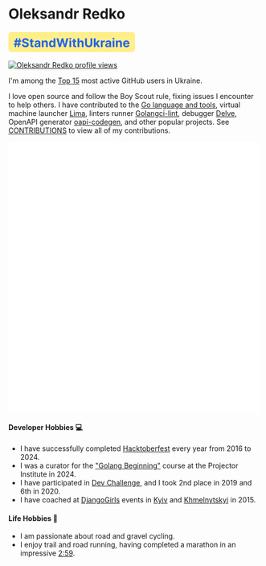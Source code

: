 # Oleksandr Redko

[![Stand With Ukraine](https://raw.githubusercontent.com/vshymanskyy/StandWithUkraine/main/badges/StandWithUkraine.svg)](https://stand-with-ukraine.pp.ua)

[![Oleksandr Redko profile views](https://u8views.com/api/v1/github/profiles/3228886/views/day-week-month-total-count.svg)](https://u8views.com/github/alexandear)

I'm among the [Top 15](https://github.com/gayanvoice/top-github-users/blob/f6c5e3d93f8b07ae363938e540bfbcf1b80e0e7f/markdown/public_contributions/ukraine.md) most active GitHub users in Ukraine.

I love open source and follow the Boy Scout rule, fixing issues I encounter to help others.
I have contributed to the [Go language and tools](./CONTRIBUTIONS.md#google-go-git-repositories),
virtual machine launcher [Lima](https://github.com/lima-vm/lima/commits?author=alexandear),
linters runner [Golangci-lint](https://github.com/golangci/golangci-lint/commits?author=alexandear),
debugger [Delve](https://github.com/go-delve/delve/commits?author=alexandear),
OpenAPI generator [oapi-codegen](https://github.com/oapi-codegen/oapi-codegen/commits?author=alexandear),
and other popular projects.
See [CONTRIBUTIONS](./CONTRIBUTIONS.md) to view all of my contributions.

<a href="CONTRIBUTIONS.md">
  <img align="center" src="github-metrics.svg" alt="Metrics" width="500">
</a>

#### Developer Hobbies :computer:

- I have successfully completed [Hacktoberfest](https://hacktoberfest.com) every year from 2016 to 2024.
- I was a curator for the ["Golang Beginning"](https://prjctr.com/course/golang-beginning) course at the Projector Institute in 2024.
- I have participated in [Dev Challenge](https://devchallenge.it/), and I took 2nd place in 2019 and 6th in 2020.
- I have coached at [DjangoGirls](https://djangogirls.org) events in [Kyiv](https://www.facebook.com/djangogirlskyiv/photos/a.1597027043880257/1597028007213494) and [Khmelnytskyi](https://www.facebook.com/uapycon/photos/a.903859323029360/903862623029030) in 2015.

#### Life Hobbies :runner:

- I am passionate about road and gravel cycling.
- I enjoy trail and road running, having completed a marathon in an impressive [2:59](https://www.strava.com/activities/2749444073).
